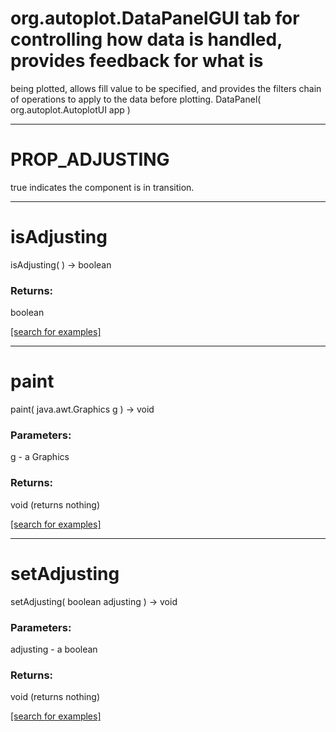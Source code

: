 # org.autoplot.DataPanelGUI tab for controlling how data is handled, provides feedback for what is
 being plotted, allows fill value to be specified, and provides the filters
 chain of operations to apply to the data before plotting.
DataPanel( org.autoplot.AutoplotUI app )


***
<a name="PROP_ADJUSTING"></a>
# PROP_ADJUSTING

true indicates the component is in transition.

***
<a name="isAdjusting"></a>
# isAdjusting
isAdjusting(  ) &rarr; boolean



### Returns:
boolean


<a href="https://github.com/autoplot/dev/search?q=isAdjusting&unscoped_q=isAdjusting">[search for examples]</a>

***
<a name="paint"></a>
# paint
paint( java.awt.Graphics g ) &rarr; void



### Parameters:
g - a Graphics

### Returns:
void (returns nothing)


<a href="https://github.com/autoplot/dev/search?q=paint&unscoped_q=paint">[search for examples]</a>

***
<a name="setAdjusting"></a>
# setAdjusting
setAdjusting( boolean adjusting ) &rarr; void



### Parameters:
adjusting - a boolean

### Returns:
void (returns nothing)


<a href="https://github.com/autoplot/dev/search?q=setAdjusting&unscoped_q=setAdjusting">[search for examples]</a>

